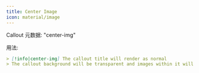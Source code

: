 ```yaml
---
title: Center Image
icon: material/image
---
```


Callout 元数据: "center-img"

用法:

```md
> [!info|center-img] The callout title will render as normal
> The callout background will be transparent and images within it will be centred
```
